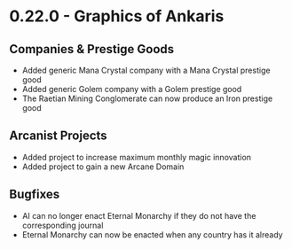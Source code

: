 # 0.22.0 - Graphics of Ankaris

## Companies & Prestige Goods
- Added generic Mana Crystal company with a Mana Crystal prestige good
- Added generic Golem company with a Golem prestige good
- The Raetian Mining Conglomerate can now produce an Iron prestige good

## Arcanist Projects
- Added project to increase maximum monthly magic innovation
- Added project to gain a new Arcane Domain

## Bugfixes
- AI can no longer enact Eternal Monarchy if they do not have the corresponding journal
- Eternal Monarchy can now be enacted when any country has it already